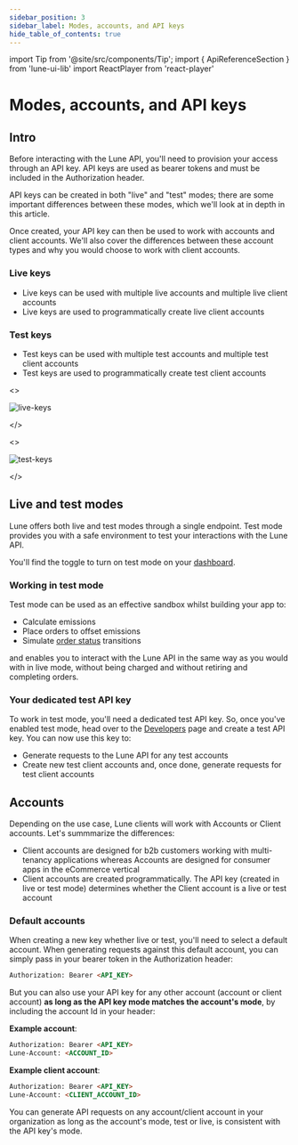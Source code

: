 ```yaml
---
sidebar_position: 3
sidebar_label: Modes, accounts, and API keys
hide_table_of_contents: true
---
```

import Tip from '@site/src/components/Tip';
import { ApiReferenceSection } from 'lune-ui-lib'
import ReactPlayer from 'react-player'

# Modes, accounts, and API keys

<div className="sections">

<ApiReferenceSection>
<div className="paragraphSections">

<div>

## Intro

Before interacting with the Lune API, you'll need to provision your access through an API key.  API keys are used as bearer tokens and must be included in the Authorization header.

API keys can be created in both "live" and "test" modes; there are some important differences between these modes, which we'll look at in depth in this article.  

Once created, your API key can then be used to work with accounts and client accounts.  We'll also cover the differences between these account types and why you would choose to work with client accounts.

</div>

<div>

### Live keys

- Live keys can be used with multiple live accounts and multiple live client accounts
- Live keys are used to programmatically create live client accounts

</div>
<div>

### Test keys

- Test keys can be used with multiple test accounts and multiple test client accounts
- Test keys are used to programmatically create test client accounts

</div>
</div>

<div className="miniSections">

<>

![live-keys](/img/live-keys.png)

</>

<>

![test-keys](/img/test-keys.png)

</>

</div>

</ApiReferenceSection>

## Live and test modes

<ApiReferenceSection>

<div className="paragraphSections">

<div>

Lune offers both live and test modes through a single endpoint.  Test mode provides you with a safe environment to test your interactions with the Lune API.

You'll find the toggle to turn on test mode on your [dashboard](https://dashboard.lune.co).

</div>
<div>

### Working in test mode

Test mode can be used as an effective sandbox whilst building your app to:

- Calculate emissions
- Place orders to offset emissions
- Simulate [order status](/api/order) transitions

and enables you to interact with the Lune API in the same way as you would with in live mode, without being charged and without retiring and completing orders.

</div>
<div>

### Your dedicated test API key

To work in test mode, you'll need a dedicated test API key.  So, once you've enabled test mode, head over to the [Developers](https://dashboard.lune.co/developers) page and create a test API key.  You can now use this key to:

- Generate requests to the Lune API for any test accounts
- Create new test client accounts and, once done, generate requests for test client accounts

</div>
<div>

## Accounts

Depending on the use case, Lune clients will work with Accounts or Client accounts.  Let's summmarize the differences:

- Client accounts are designed for b2b customers working with multi-tenancy applications whereas Accounts are designed for consumer apps in the eCommerce vertical
- Client accounts are created programmatically.  The API key (created in live or test mode) determines whether the Client account is a live or test account  

### Default accounts

When creating a new key whether live or test, you'll need to select a default account.  When generating requests against this default account, you can simply pass in your bearer token in the Authorization header:

```html
Authorization: Bearer <API_KEY>
```

But you can also use your API key for any other account (account or client account) **as long as the API key mode matches the account's mode**, by including the account Id in your header:

**Example account**:

```html
Authorization: Bearer <API_KEY>
Lune-Account: <ACCOUNT_ID>
```

**Example client account**:

```html
Authorization: Bearer <API_KEY>
Lune-Account: <CLIENT_ACCOUNT_ID>
```

<Tip>

You can generate API requests on any account/client account in your organization as long as the account's mode, test or live, is consistent with the API key's mode.

</Tip>

</div>
</div>



<div className="react-player-test-mode-wrapper">
<ReactPlayer loop className="react-player"playing muted url='/videos/test-mode.mov' width="100%" height="100%" />
</div>

</ApiReferenceSection>

</div>
